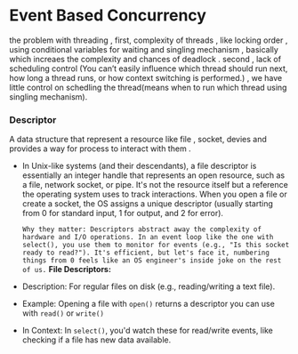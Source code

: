 # Event Based Concurrency
the problem with threading , first, complexity of threads , like locking order , using conditional variables for waiting and singling mechanism , basically which increaes the complexity and chances of deadlock .
 second ,  lack of scheduling control (You can’t easily influence which thread should run next, how long a thread runs, or how context switching is performed.) , we have little control on schedling the thread(means when to run which thread using singling mechanism).
 
 ### Descriptor
 A data structure that represent a resource like file , socket, devies and provides a way for process to interact with them .
 * In Unix-like systems (and their descendants), a file descriptor is essentially an integer handle that represents an open resource, such as a file, network socket, or pipe. It's not the resource itself but a reference the operating system uses to track interactions. When you open a file or create a socket, the OS assigns a unique descriptor (usually starting from 0 for standard input, 1 for output, and 2 for error).

   ```Why they matter: Descriptors abstract away the complexity of hardware and I/O operations. In an event loop like the one with select(), you use them to monitor for events (e.g., "Is this socket ready to read?"). It's efficient, but let's face it, numbering things from 0 feels like an OS engineer's inside joke on the rest of us.```
   **File Descriptors:**

* Description: For regular files on disk (e.g., reading/writing a text file).
* Example: Opening a file with ```open()``` returns a descriptor you can use with ```read()``` or ```write()```
* In Context: In ```select()```, you'd watch these for read/write events, like checking if a file has new data available.